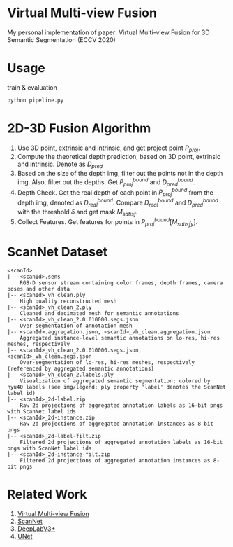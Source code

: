 # Virtual Multi-view Fusion
My personal implementation of paper: Virtual Multi-view Fusion for 3D Semantic Segmentation (ECCV 2020)

# Usage
train & evaluation
```python
python pipeline.py 
```

# 2D-3D Fusion Algorithm
1. Use 3D point, extrinsic and intrinsic, and get project point $P_{proj}$. 
2. Compute the theoretical depth prediction, based on 3D point, extrinsic and intrinsic. Denote as $D_{pred}$
3. Based on the size of the depth img, filter out the points not in the depth img. Also, filter out the depths. Get $P_{proj}^{bound}$ and $D_{pred}^{bound}$.
4. Depth Check. Get the real depth of each point in $P_{proj}^{bound}$ from the depth img, denoted as $D_{real}^{bound}$. Compare $D_{real}^{bound}$ and $D_{pred}^{bound}$ with the threshold $\delta$ and get mask $M_{satisf}$. 
5. Collect Features. Get features for points in $P_{proj}^{bound}[M_{satisfy}]$.


# ScanNet Dataset
```
<scanId>
|-- <scanId>.sens
    RGB-D sensor stream containing color frames, depth frames, camera poses and other data
|-- <scanId>_vh_clean.ply
    High quality reconstructed mesh
|-- <scanId>_vh_clean_2.ply
    Cleaned and decimated mesh for semantic annotations
|-- <scanId>_vh_clean_2.0.010000.segs.json
    Over-segmentation of annotation mesh
|-- <scanId>.aggregation.json, <scanId>_vh_clean.aggregation.json
    Aggregated instance-level semantic annotations on lo-res, hi-res meshes, respectively
|-- <scanId>_vh_clean_2.0.010000.segs.json, <scanId>_vh_clean.segs.json
    Over-segmentation of lo-res, hi-res meshes, respectively (referenced by aggregated semantic annotations)
|-- <scanId>_vh_clean_2.labels.ply
    Visualization of aggregated semantic segmentation; colored by nyu40 labels (see img/legend; ply property 'label' denotes the ScanNet label id)
|-- <scanId>_2d-label.zip
    Raw 2d projections of aggregated annotation labels as 16-bit pngs with ScanNet label ids
|-- <scanId>_2d-instance.zip
    Raw 2d projections of aggregated annotation instances as 8-bit pngs
|-- <scanId>_2d-label-filt.zip
    Filtered 2d projections of aggregated annotation labels as 16-bit pngs with ScanNet label ids
|-- <scanId>_2d-instance-filt.zip
    Filtered 2d projections of aggregated annotation instances as 8-bit pngs
```

# Related Work
1. [Virtual Multi-view Fusion](https://arxiv.org/abs/2007.13138)
2. [ScanNet](https://github.com/ScanNet/ScanNet)
3. [DeepLabV3+](https://github.com/jfzhang95/pytorch-deeplab-xception)
4. [UNet](https://github.com/milesial/Pytorch-UNet)
